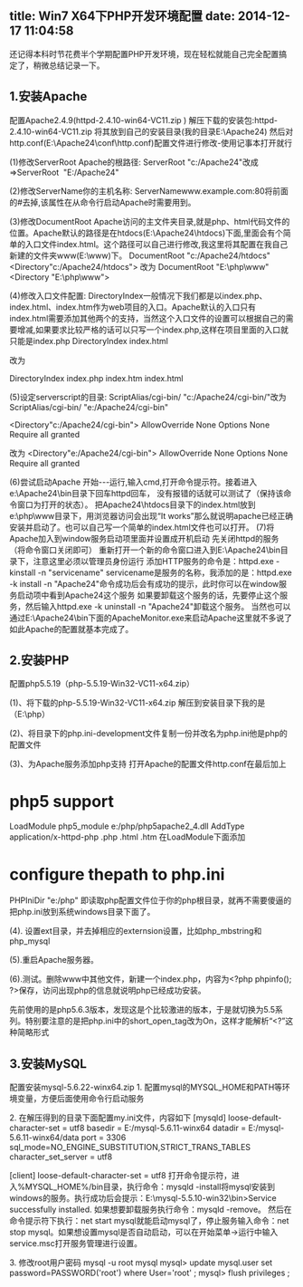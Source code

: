 title: Win7 X64下PHP开发环境配置
date: 2014-12-17 11:04:58
---

还记得本科时节花费半个学期配置PHP开发环境，现在轻松就能自己完全配置搞定了，稍微总结记录一下。

## 1.安装Apache

配置Apache2.4.9(httpd-2.4.10-win64-VC11.zip )
解压下载的安装包:httpd-2.4.10-win64-VC11.zip 将其放到自己的安装目录(我的目录E:\Apache24)
然后对http.conf(E:\Apache24\conf\http.conf)配置文件进行修改-使用记事本打开就行

(1)修改ServerRoot Apache的根路径:
ServerRoot "c:/Apache24"改成=&gt;ServerRoot  "E:/Apache24"

(2)修改ServerName你的主机名称:
ServerNamewww.example.com:80将前面的#去掉,该属性在从命令行启动Apache时需要用到。

(3)修改DocumentRoot Apache访问的主文件夹目录,就是php、html代码文件的位置。Apache默认的路径是在htdocs(E:\Apache24\htdocs)下面,里面会有个简单的入口文件index.html。这个路径可以自己进行修改,我这里将其配置在我自己新建的文件夹www(E:\www)下。
DocumentRoot "c:/Apache24/htdocs"
&lt;Directory"c:/Apache24/htdocs"&gt;
改为
DocumentRoot "E:\php\www"
&lt;Directory "E:\php\www"&gt;

(4)修改入口文件配置: DirectoryIndex一般情况下我们都是以index.php、index.html、index.htm作为web项目的入口。Apache默认的入口只有index.html需要添加其他两个的支持，当然这个入口文件的设置可以根据自己的需要增减,如果要求比较严格的话可以只写一个index.php,这样在项目里面的入口就只能是index.php
DirectoryIndex index.html

改为

DirectoryIndex index.php index.htm index.html

(5)设定serverscript的目录:
ScriptAlias/cgi-bin/ "c:/Apache24/cgi-bin/"改为 ScriptAlias/cgi-bin/ "e:/Apache24/cgi-bin"

&lt;Directory"c:/Apache24/cgi-bin"&gt;
AllowOverride None
Options None
Require all granted

改为
&lt;Directory"e:/Apache24/cgi-bin"&gt;
AllowOverride None
Options None
Require all granted

(6)尝试启动Apache
开始---运行,输入cmd,打开命令提示符。接着进入e:\Apache24\bin目录下回车httpd回车，
没有报错的话就可以测试了（保持该命令窗口为打开的状态）。
把Apache24\htdocs目录下的index.html放到e:\php\www目录下，用浏览器访问会出现“It works”那么就说明apache已经正确安装并启动了。也可以自己写一个简单的index.html文件也可以打开。
(7)将Apache加入到window服务启动项里面并设置成开机启动
先关闭httpd的服务（将命令窗口关闭即可）
重新打开一个新的命令窗口进入到E:\Apache24\bin目录下，注意这里必须以管理员身份运行
添加HTTP服务的命令是：httpd.exe -kinstall -n "servicename" servicename是服务的名称，我添加的是：httpd.exe -k install -n "Apache24"命令成功后会有成功的提示，此时你可以在window服务启动项中看到Apache24这个服务
如果要卸载这个服务的话，先要停止这个服务，然后输入httpd.exe -k uninstall -n "Apache24"卸载这个服务。
当然也可以通过E:\Apache24\bin下面的ApacheMonitor.exe来启动Apache这里就不多说了
如此Apache的配置就基本完成了。

## 2.安装PHP

配置php5.5.19（php-5.5.19-Win32-VC11-x64.zip）

(1)、将下载的php-5.5.19-Win32-VC11-x64.zip 解压到安装目录下我的是（E:\php）

(2)、将目录下的php.ini-development文件复制一份并改名为php.ini他是php的配置文件

(3)、为Apache服务添加php支持
打开Apache的配置文件http.conf在最后加上
# php5 support
LoadModule php5_module e:/php/php5apache2_4.dll
AddType application/x-httpd-php .php .html .htm
在LoadModule下面添加
# configure thepath to php.ini
PHPIniDir "e:/php"
即读取php配置文件位于你的php根目录，就再不需要傻逼的把php.ini放到系统windows目录下面了。

(4). 设置ext目录，并去掉相应的externsion设置，比如php_mbstring和php_mysql

(5).重启Apache服务器。

(6).测试。删除www中其他文件，新建一个index.php，内容为&lt;?php phpinfo(); ?&gt;保存，访问出现php的信息就说明php已经成功安装。

先前使用的是php5.6.3版本，发现这是个比较激进的版本，于是就切换为5.5系列。特别要注意的是把php.ini中的short_open_tag改为On，这样才能解析“&lt;?”这种简略形式

## 3.安装MySQL

配置安装mysql-5.6.22-winx64.zip
1\. 配置mysql的MYSQL_HOME和PATH等环境变量，方便后面使用命令行启动服务

2\. 在解压得到的目录下面配置my.ini文件，内容如下
[mysqld]
loose-default-character-set = utf8
basedir = E:/mysql-5.6.11-winx64
datadir = E:/mysql-5.6.11-winx64/data
port = 3306
sql_mode=NO_ENGINE_SUBSTITUTION,STRICT_TRANS_TABLES
character_set_server = utf8

[client]
loose-default-character-set = utf8
打开命令提示符，进入%MYSQL_HOME%/bin目录，执行命令：mysqld -install将mysql安装到windows的服务。执行成功后会提示：E:\mysql-5.5.10-win32\bin&gt;Service successfully installed.
如果想要卸载服务执行命令：mysqld -remove。
然后在命令提示符下执行：net start mysql就能启动mysql了，停止服务输入命令：net stop mysql。如果想设置mysql是否自动启动，可以在开始菜单-&gt;运行中输入service.msc打开服务管理进行设置。

3\. 修改root用户密码
mysql -u root mysql
mysql&gt; update mysql.user set password=PASSWORD('root') where User='root' ;
mysql&gt; flush privileges ;